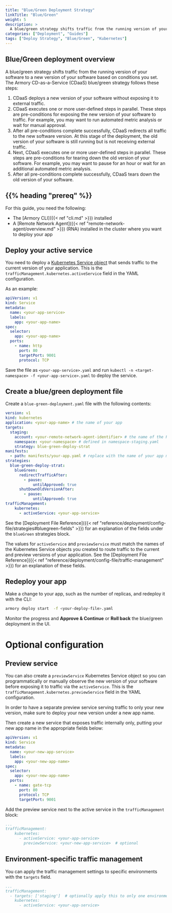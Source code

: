 ```yaml
---
title: "Blue/Green Deployment Strategy"
linkTitle: "Blue/Green"
weight: 5
description: >
  A blue/green strategy shifts traffic from the running version of your app to a new version of your app based on conditions you set. This guide walks you through how to deploy your app to Kubernetes using a blue/green strategy. 
categories: ["Deployment", "Guides"]
tags: ["Deploy Strategy", "Blue/Green", "Kubernetes"]
---
```


## Blue/Green deployment overview

A blue/green strategy shifts traffic from the running version of your software to a new version of your software based on conditions you set. The Armory CD-as-a-Service (CDaaS) blue/green strategy follows these steps:

1. CDaaS deploys a new version of your software without exposing it to external traffic.
1. CDaaS executes one or more user-defined steps in parallel. These steps are pre-conditions for exposing the new version of your software to traffic. For example, you may want to run automated metric analysis or wait for manual approval.
1. After all pre-conditions complete successfully, CDaaS redirects all traffic to the new software version. At this stage of the deployment, the old version of your software is still running but is not receiving external traffic.
1. Next, CDaaS executes one or more user-defined steps in parallel. These steps are pre-conditions for tearing down the old version of your software. For example, you may want to pause for an hour or wait for an additional automated metric analysis.
1. After all pre-conditions complete successfully, CDaaS tears down the old version of your software.

## {{% heading "prereq" %}}

For this guide, you need the following:

- The [Armory CLI]({{< ref "cli.md" >}}) installed
- A [Remote Network Agent]({{< ref "remote-network-agent/overview.md" >}}) (RNA) installed in the cluster where you want to deploy your app


## Deploy your active service 
You need to deploy a [Kubernetes Service object](https://kubernetes.io/docs/concepts/services-networking/service/) that sends traffic to the current version of your application. This is the `trafficManagement.kubernetes.activeService` field in the YAML configuration.

As an example:
```yaml
apiVersion: v1
kind: Service
metadata:
  name: <your-app-service>
  labels:
    app: <your-app-name>
spec:
  selector:
    app: <your-app-name>
  ports:
    - name: http
      port: 80
      targetPort: 9001
      protocol: TCP
```

Save the file as `<your-app-service>.yaml` and run `kubectl -n <target-namespace> -f <your-app-service>.yaml` to deploy the service.

## Create a blue/green deployment file

Create a `blue-green-deployment.yaml` file with the following contents:

```yaml
version: v1
kind: kubernetes
application: <your-app-name> # the name of your app
targets:
  staging:  
    account: <your-remote-network-agent-identifier> # the name of the RNA you installed in your cluster
    namespace: <your-namespace> # defined in namespace-staging.yaml
    strategy: blue-green-deploy-strat
manifests:
  - path: manifests/your-app.yaml # replace with the name of your app manifest
strategies:
  blue-green-deploy-strat:
    blueGreen:
      redirectTrafficAfter:
        - pause:
            untilApproved: true
      shutDownOldVersionAfter:
        - pause:
            untilApproved: true
trafficManagement:
    kubernetes:
      - activeService: <your-app-service>
```


   See the [Deployment File Reference]({{< ref "reference/deployment/config-file/strategies#bluegreen-fields" >}}) for an explanation of the fields under the <code>blueGreen</code> strategies block.


   The values for `activeService` and `previewService` must match the names of the Kubernetes Service objects you created to route traffic to the current and preview versions of your application. See the [Deployment File Reference]({{< ref "reference/deployment/config-file/traffic-management" >}}) for an explanation of these fields.


## Redeploy your app

Make a change to your app, such as the number of replicas, and redeploy it with the CLI:

```bash
armory deploy start  -f <your-deploy-file>.yaml
```

Monitor the progress and **Approve & Continue** or **Roll back** the blue/green deployment in the UI.



# Optional configuration

## Preview service
You can also create a `previewService` Kubernetes Service object so you can programmatically or manually observe the new version of your software before exposing it to traffic via the `activeService`. This is the `trafficManagement.kubernetes.previewService` field in the YAML configuration.

In order to have a separate preview service serving traffic to only your new version, make sure to deploy your new version under a new app name.

Then create a new service that exposes traffic internally only, putting your new app name in the appropriate fields below:

```yaml
apiVersion: v1
kind: Service
metadata:
  name: <your-new-app-service>
  labels:
    app: <your-new-app-name>
spec:
  selector:
    app: <your-new-app-name>
  ports:
    - name: gate-tcp
      port: 80
      protocol: TCP
      targetPort: 9001
```

Add the preview service next to the active service in the `trafficManagement` block:

```yaml
...
trafficManagement:
    kubernetes:
      - activeService: <your-app-service>
        previewService: <your-new-app-service>  # optional
```


## Environment-specific traffic management
You can apply the traffic management settings to specific environments with the `targets` field.

```yaml
...
trafficManagement:
  - targets: ['staging']  # optionally apply this to only one environment, if you have multiple environments
    kubernetes:
      - activeService: <your-app-service>
```